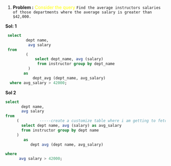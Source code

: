 1. **Problem :**  <span style="color:rgb(255, 255, 0)">Consider the query</span> `Find the average instructors salaries of those departments where the average salary is greater than $42,000. `


**Sol: 1**
```sql
 select 
		 dept name,
		  avg salary 
 from 
		 (
			 select dept_name, avg (salary) 
			  from instructor group by dept_name
		  ) 
		as 
			dept_avg (dept_name, avg_salary)
  where avg_salary > 42000;
```



**Sol 2**

```sql
select 
	   dept name,
	   avg salary 
from 
	 (         -----create a customize table where i am getting to fetch the value
	   select dept name, avg (salary) as avg_salary
	   from instructor group by dept name
	 ) 
		as 
		   dept avg (dept name, avg_salary)
		       
where 
	  avg salary > 42000;
```




